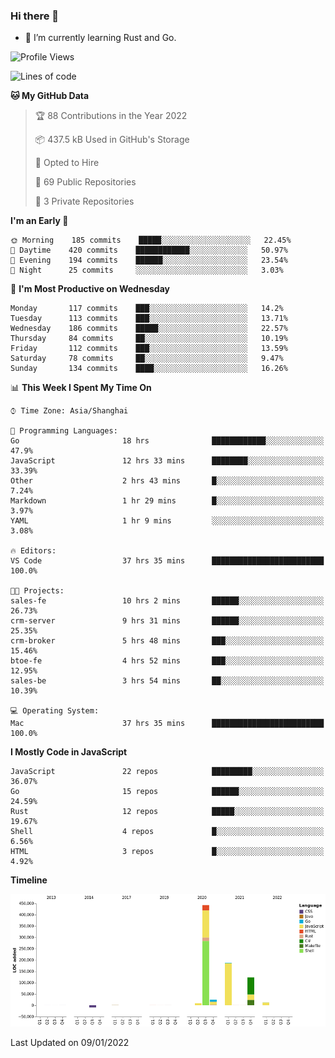 ### Hi there 👋

- 🌱 I’m currently learning Rust and Go.

<!--START_SECTION:waka-->
![Profile Views](http://img.shields.io/badge/Profile%20Views-2-blue)

![Lines of code](https://img.shields.io/badge/From%20Hello%20World%20I%27ve%20Written-796%20Thousand%20lines%20of%20code-blue)

**🐱 My GitHub Data** 

> 🏆 88 Contributions in the Year 2022
 > 
> 📦 437.5 kB Used in GitHub's Storage 
 > 
> 💼 Opted to Hire
 > 
> 📜 69 Public Repositories 
 > 
> 🔑 3 Private Repositories  
 > 
**I'm an Early 🐤** 

```text
🌞 Morning    185 commits    █████░░░░░░░░░░░░░░░░░░░░   22.45% 
🌆 Daytime    420 commits    ████████████░░░░░░░░░░░░░   50.97% 
🌃 Evening    194 commits    ██████░░░░░░░░░░░░░░░░░░░   23.54% 
🌙 Night      25 commits     ░░░░░░░░░░░░░░░░░░░░░░░░░   3.03%

```
📅 **I'm Most Productive on Wednesday** 

```text
Monday       117 commits    ███░░░░░░░░░░░░░░░░░░░░░░   14.2% 
Tuesday      113 commits    ███░░░░░░░░░░░░░░░░░░░░░░   13.71% 
Wednesday    186 commits    █████░░░░░░░░░░░░░░░░░░░░   22.57% 
Thursday     84 commits     ██░░░░░░░░░░░░░░░░░░░░░░░   10.19% 
Friday       112 commits    ███░░░░░░░░░░░░░░░░░░░░░░   13.59% 
Saturday     78 commits     ██░░░░░░░░░░░░░░░░░░░░░░░   9.47% 
Sunday       134 commits    ████░░░░░░░░░░░░░░░░░░░░░   16.26%

```


📊 **This Week I Spent My Time On** 

```text
⌚︎ Time Zone: Asia/Shanghai

💬 Programming Languages: 
Go                       18 hrs              ████████████░░░░░░░░░░░░░   47.9% 
JavaScript               12 hrs 33 mins      ████████░░░░░░░░░░░░░░░░░   33.39% 
Other                    2 hrs 43 mins       █░░░░░░░░░░░░░░░░░░░░░░░░   7.24% 
Markdown                 1 hr 29 mins        █░░░░░░░░░░░░░░░░░░░░░░░░   3.97% 
YAML                     1 hr 9 mins         ░░░░░░░░░░░░░░░░░░░░░░░░░   3.08%

🔥 Editors: 
VS Code                  37 hrs 35 mins      █████████████████████████   100.0%

🐱‍💻 Projects: 
sales-fe                 10 hrs 2 mins       ██████░░░░░░░░░░░░░░░░░░░   26.73% 
crm-server               9 hrs 31 mins       ██████░░░░░░░░░░░░░░░░░░░   25.35% 
crm-broker               5 hrs 48 mins       ███░░░░░░░░░░░░░░░░░░░░░░   15.46% 
btoe-fe                  4 hrs 52 mins       ███░░░░░░░░░░░░░░░░░░░░░░   12.95% 
sales-be                 3 hrs 54 mins       ██░░░░░░░░░░░░░░░░░░░░░░░   10.39%

💻 Operating System: 
Mac                      37 hrs 35 mins      █████████████████████████   100.0%

```

**I Mostly Code in JavaScript** 

```text
JavaScript               22 repos            █████████░░░░░░░░░░░░░░░░   36.07% 
Go                       15 repos            ██████░░░░░░░░░░░░░░░░░░░   24.59% 
Rust                     12 repos            █████░░░░░░░░░░░░░░░░░░░░   19.67% 
Shell                    4 repos             █░░░░░░░░░░░░░░░░░░░░░░░░   6.56% 
HTML                     3 repos             █░░░░░░░░░░░░░░░░░░░░░░░░   4.92%

```


**Timeline**

![Chart not found](https://raw.githubusercontent.com/elton/elton/main/charts/bar_graph.png) 


 Last Updated on 09/01/2022
<!--END_SECTION:waka-->

<!--
**elton/elton** is a ✨ _special_ ✨ repository because its `README.md` (this file) appears on your GitHub profile.

Here are some ideas to get you started:

- 🔭 I’m currently working on ...
- 🌱 I’m currently learning ...
- 👯 I’m looking to collaborate on ...
- 🤔 I’m looking for help with ...
- 💬 Ask me about ...
- 📫 How to reach me: ...
- 😄 Pronouns: ...
- ⚡ Fun fact: ...
-->
